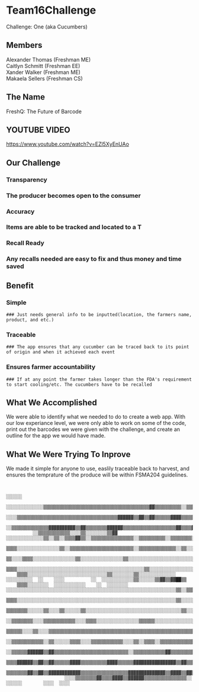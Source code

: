 # Team16Challenge
  Challenge: One (aka Cucumbers)
  
## Members
  Alexander Thomas (Freshman ME)  
  Caitlyn Schmitt (Freshman EE)  
  Xander Walker (Freshman ME)  
  Makaela Sellers (Freshman CS)  
  
## The Name
  FreshQ: The Future of Barcode
  
## YOUTUBE VIDEO
  https://www.youtube.com/watch?v=EZl5XyEnUAo
  
## Our Challenge
### Transparency
  ### The producer becomes open to the consumer
### Accuracy
  ### Items are able to be tracked and located to a T
### Recall Ready
  ### Any recalls needed are easy to fix and thus money and time saved
  
## Benefit
  ### Simple
    ### Just needs general info to be inputted(location, the farmers name, product, and etc.)
  ### Traceable
    ### The app ensures that any cucumber can be traced back to its point of origin and when it achieved each event
  ### Ensures farmer accountability
    ### If at any point the farmer takes longer than the FDA's requirement to start cooling/etc. The cucumbers have to be recalled

## What We Accomplished
  We were able to identify what we needed to do to create a web app. With our low experiance level, we were only able to work on some of the code, print out the barcodes we were given with the challenge, and create an outline for the app we would have made.
  
## What We Were Trying To Inprove
  We made it simple for anyone to use, easlily traceable back to harvest, and ensures the temprature of the produce will be within FSMA204 guidelines.  
  
  
  

##
                                                                                                    ░░░░░░                                        
                                              ░░░░░░░░░░░░░░▒▒▒▒▒▒▒▒▒▒▒▒▒▒▒▒▒▒▒▒▒▒▒▒▒▒▒▒▒▒▒▒▒▒▒▒▒▒▒▒▓▓▒▒▒▒▒▒▒▒▒▒░░▒▒▒▒▒▒░░                        
                        ░░░░▒▒▒▒▒▒▒▒▒▒▒▒▒▒▒▒▒▒▒▒▒▒▒▒▒▒▒▒▒▒▒▒▒▒▒▒▒▒▓▓▓▓▓▓▒▒▓▓▒▒▓▓▒▒▒▒▒▒▓▓▓▓▒▒▒▒▒▒▒▒▓▓▒▒▒▒▒▒▒▒▒▒▒▒▒▒▒▒▒▒▓▓▒▒▓▓▒▒░░                  
                  ░░▒▒▒▒▒▒▒▒▒▒▒▒▒▒▓▓▓▓▓▓▓▓▓▓▒▒▓▓▒▒▒▒▒▒▒▒▓▓▓▓▓▓▒▒▒▒▒▒▒▒▒▒▒▒▒▒▒▒▒▒▒▒▓▓▒▒▒▒▓▓▒▒▒▒▒▒▒▒▒▒▒▒▓▓▒▒▒▒▓▓▒▒▒▒▒▒▒▒▒▒▒▒▒▒▒▒▒▒▒▒                
              ░░▒▒▒▒▒▒▒▒▒▒▒▒░░░░▒▒░░░░░░░░▒▒▓▓  ░░░░░░░░░░░░░░▒▒░░▒▒░░▒▒▒▒▓▓▒▒░░▒▒▒▒▒▒▒▒▒▒▒▒▒▒▒▒░░▒▒▒▒▒▒▒▒▒▒░░▒▒▒▒▒▒▒▒░░▒▒▒▒▒▒▒▒▓▓▒▒░░            
            ▒▒▒▒░░░░░░░░░░░░░░░░▒▒░░▒▒▒▒▒▒▒▒▒▒▒▒▒▒▒▒▒▒▒▒▒▒▒▒░░▒▒▒▒▒▒▒▒▒▒▒▒▒▒░░▒▒░░░░▒▒░░░░▒▒▒▒▒▒▒▒▒▒▒▒▒▒░░▒▒▒▒▒▒▒▒░░▒▒▒▒▒▒▒▒▓▓▓▓▓▓██▓▓░░          
          ▒▒░░░░▒▒▒▒░░░░░░░░░░░░░░░░▒▒░░░░░░░░░░░░░░░░▒▒░░░░░░░░░░░░░░░░░░░░░░░░░░▒▒░░░░░░░░░░░░░░░░░░░░░░░░░░░░░░▒▒▒▒▒▒▒▒░░▒▒▒▒▒▒▓▓████          
          ▒▒▒▒░░░░░░░░░░░░░░░░░░░░░░░░░░░░░░░░░░░░░░░░░░░░░░░░▒▒░░░░░░░░░░░░░░░░░░░░░░░░░░░░░░░░░░░░░░░░░░░░░░░░▒▒░░░░░░░░▒▒▒▒░░▒▒▓▓▒▒██▒▒        
        ▒▒▒▒░░░░░░░░░░░░░░░░░░░░░░░░░░░░░░▒▒░░░░░░░░▒▒░░░░░░░░░░░░░░    ░░░░░░░░░░  ░░    ░░░░          ░░  ░░░░░░░░░░░░▒▒░░░░░░▒▒▓▓▒▒▓▓██▒▒      
        ▒▒▒▒░░░░░░░░  ░░░░░░░░░░░░    ░░  ░░░░░░░░    ░░░░░░░░░░░░░░░░░░░░░░░░░░░░░░░░░░░░░░░░░░░░░░░░░░░░░░░░░░░░░░░░▒▒░░▒▒▒▒▒▒▒▒▓▓██████▒▒      
        ▒▒▒▒░░░░░░░░░░░░░░░░░░░░░░░░░░░░░░░░░░░░░░░░░░░░░░░░░░░░░░░░░░░░▒▒░░░░░░░░░░░░░░░░░░░░░░░░░░░░░░░░░░░░░░░░░░░░░░▒▒▒▒░░▒▒▒▒▓▓▓▓▓▓▓▓        
        ▒▒▒▒▒▒▒▒░░░░░░▒▒░░░░▒▒░░░░░░▒▒░░░░░░░░░░░░░░░░░░░░░░░░░░░░░░░░░░░░▒▒░░░░░░▒▒░░▒▒▒▒▒▒░░░░░░░░░░░░░░░░▒▒░░░░▒▒░░▒▒▒▒▒▒▒▒▒▒▒▒▓▓▓▓▓▓▒▒        
        ░░▒▒▒▒▒▒▒▒░░░░▒▒▒▒▒▒▒▒▒▒▒▒░░░░▒▒▒▒░░░░░░░░░░░░░░░░▒▒▒▒▒▒░░░░░░░░░░░░░░░░▒▒▒▒░░░░▒▒▒▒▒▒▒▒▒▒▒▒▒▒▒▒▒▒▒▒▒▒▒▒▒▒▒▒▒▒▒▒▒▒▒▒▒▒▒▒▒▒▓▓████          
          ▒▒▒▒▒▒░░░░▒▒░░░░▒▒▒▒▒▒▒▒▒▒▒▒▒▒▒▒▒▒▒▒▒▒▒▒▒▒▒▒▒▒▒▒▒▒▒▒▒▒▒▒▒▒▒▒▒▒▒▒▒▒▒▒▒▒▒▒▒▒▒▒▒▒▒▒▒▒░░░░▒▒▒▒▓▓▒▒▒▒░░░░░░▒▒░░▒▒▒▒▒▒▒▒▒▒▓▓▓▓▓▓▓▓▒▒          
          ░░▒▒▒▒▒▒▒▒▒▒▒▒░░▒▒░░░░░░▒▒▒▒░░░░▒▒▒▒▒▒▒▒▒▒▒▒░░░░▒▒░░▒▒▒▒░░▒▒▒▒▒▒▒▒▒▒▒▒▒▒▒▒▒▒▒▒▒▒░░▓▓▒▒▒▒░░▒▒▒▒░░▒▒▒▒▒▒░░▓▓▒▒▒▒▒▒▒▒▓▓▓▓▓▓▓▓▒▒            
            ░░▒▒▒▒▒▒▓▓▓▓▓▓▒▒▓▓▒▒▒▒▒▒▒▒▒▒▒▒▒▒▒▒▒▒▒▒▒▒▒▒▒▒▒▒░░▒▒▒▒▒▒▒▒▒▒▒▒▓▓▒▒▒▒▒▒▒▒▒▒▒▒▒▒▒▒▒▒▒▒▒▒▒▒▓▓▓▓▒▒▓▓▓▓▓▓▓▓▓▓▒▒▓▓▓▓▓▓▓▓▓▓▓▓▓▓░░              
                ▒▒▒▒▓▓▓▓▓▓▒▒▓▓▒▒▓▓▒▒▒▒▒▒▓▓▓▓▒▒▒▒▒▒▒▒▒▒▓▓▓▓▒▒▒▒▒▒▓▓▓▓▓▓▓▓▓▓▓▓▓▓▓▓▒▒▓▓▒▒▒▒▒▒▒▒▓▓▒▒▒▒▒▒▒▒▒▒▒▒▒▒▒▒▒▒▓▓▒▒▓▓▓▓▒▒▓▓▓▓░░                  
                    ▒▒▒▒▒▒▒▒▓▓▒▒▓▓▒▒▓▓▓▓▓▓▓▓▓▓▓▓▒▒▒▒▒▒▒▒▒▒▒▒▒▒▒▒▒▒▓▓▓▓▓▓▓▓▓▓▓▓▓▓▒▒▓▓▓▓▒▒▓▓▒▒▒▒▒▒▓▓▒▒▒▒▒▒▓▓▓▓▓▓▓▓▓▓▒▒▒▒▒▒░░                        
                          ░░░░▒▒▒▒▒▒▒▒▓▓▒▒▒▒▓▓▓▓▒▒▓▓▓▓▓▓▒▒▒▒▒▒▒▒▒▒▒▒▒▒▒▒░░  ░░░░░░        ░░░░  ░░░░                                              
              
                                                                                                                                           
